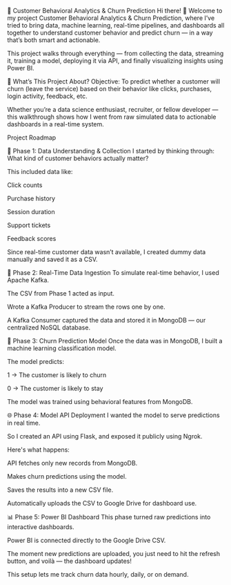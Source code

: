 🎯 Customer Behavioral Analytics & Churn Prediction
Hi there! 👋
Welcome to my project Customer Behavioral Analytics & Churn Prediction, where I’ve tried to bring data, machine learning, real-time pipelines, and dashboards all together to understand customer behavior and predict churn — in a way that’s both smart and actionable.

This project walks through everything — from collecting the data, streaming it, training a model, deploying it via API, and finally visualizing insights using Power BI.

🚀 What’s This Project About?
Objective: To predict whether a customer will churn (leave the service) based on their behavior like clicks, purchases, login activity, feedback, etc.

Whether you’re a data science enthusiast, recruiter, or fellow developer — this walkthrough shows how I went from raw simulated data to actionable dashboards in a real-time system.

 Project Roadmap
 
🏁 Phase 1: Data Understanding & Collection
  I started by thinking through: What kind of customer behaviors actually matter?

  This included data like:

   Click counts

   Purchase history

   Session duration

   Support tickets

   Feedback scores

Since real-time customer data wasn’t available, I created dummy data manually and saved it as a CSV.

🔄 Phase 2: Real-Time Data Ingestion
To simulate real-time behavior, I used Apache Kafka.

The CSV from Phase 1 acted as input.

Wrote a Kafka Producer to stream the rows one by one.

A Kafka Consumer captured the data and stored it in MongoDB — our centralized NoSQL database.

🧠 Phase 3: Churn Prediction Model
Once the data was in MongoDB, I built a machine learning classification model.

The model predicts:

1 → The customer is likely to churn

0 → The customer is likely to stay

The model was trained using behavioral features from MongoDB.

🌐 Phase 4: Model API Deployment
I wanted the model to serve predictions in real time.

So I created an API using Flask, and exposed it publicly using Ngrok.

Here's what happens:

API fetches only new records from MongoDB.

Makes churn predictions using the model.

Saves the results into a new CSV file.

Automatically uploads the CSV to Google Drive for dashboard use.

📊 Phase 5: Power BI Dashboard
This phase turned raw predictions into interactive dashboards.

Power BI is connected directly to the Google Drive CSV.

The moment new predictions are uploaded, you just need to hit the refresh button, and voilà — the dashboard updates!

This setup lets me track churn data hourly, daily, or on demand.
